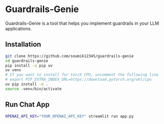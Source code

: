 # Guardrails-Genie

Guardrails-Genie is a tool that helps you implement guardrails in your LLM applications.

## Installation

```bash
git clone https://github.com/soumik12345/guardrails-genie
cd guardrails-genie
pip install -u pip uv
uv venv
# If you want to install for torch CPU, uncomment the following line
# export PIP_EXTRA_INDEX_URL=https://download.pytorch.org/whl/cpu
uv pip install -e .
source .venv/bin/activate
```

## Run Chat App

```bash
OPENAI_API_KEY="YOUR_OPENAI_API_KEY" streamlit run app.py
```
